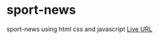 # sport-news
sport-news using html css and javascript
[Live URL](https://mehedimk.github.io/sport-news/index.html)
